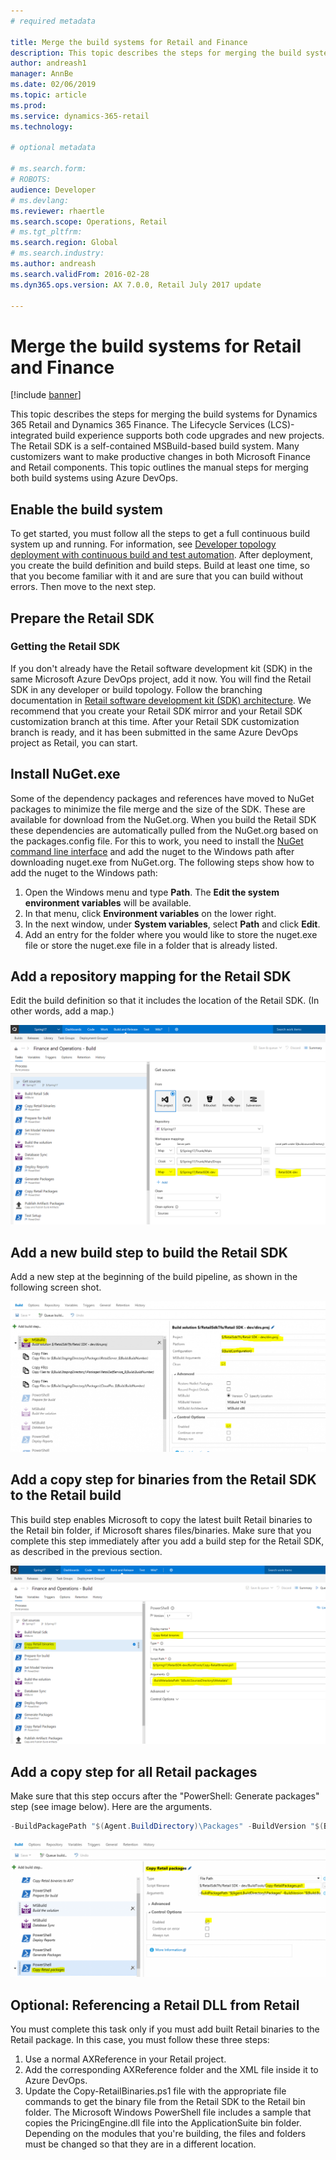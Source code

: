 ```yaml
---
# required metadata

title: Merge the build systems for Retail and Finance
description: This topic describes the steps for merging the build systems for both Dynamics 365 Retail and Dynamics 365 Finance using Azure DevOps.  
author: andreash1
manager: AnnBe
ms.date: 02/06/2019
ms.topic: article
ms.prod: 
ms.service: dynamics-365-retail
ms.technology: 

# optional metadata

# ms.search.form: 
# ROBOTS: 
audience: Developer
# ms.devlang: 
ms.reviewer: rhaertle
ms.search.scope: Operations, Retail
# ms.tgt_pltfrm: 
ms.search.region: Global
# ms.search.industry: 
ms.author: andreash
ms.search.validFrom: 2016-02-28
ms.dyn365.ops.version: AX 7.0.0, Retail July 2017 update

---
```


# Merge the build systems for Retail and Finance

[!include [banner](../../includes/banner.md)]


This topic describes the steps for merging the build systems for Dynamics 365 Retail and Dynamics 365 Finance. The Lifecycle Services (LCS)-integrated build experience supports both code upgrades and new projects. The Retail SDK is a self-contained MSBuild-based build system. Many customizers want to make productive changes in both Microsoft Finance and Retail components. This topic outlines the manual steps for merging both build systems using Azure DevOps. 


## Enable the build system

To get started, you must follow all the steps to get a full continuous build system up and running. For information, see [Developer topology deployment with continuous build and test automation](../../../dev-itpro/perf-test/continuous-build-test-automation.md). After deployment, you create the build definition and build steps. Build at least one time, so that you become familiar with it and are sure that you can build without errors. Then move to the next step.

## Prepare the Retail SDK

### Getting the Retail SDK

If you don't already have the Retail software development kit (SDK) in the same Microsoft Azure DevOps project, add it now. You will find the Retail SDK in any developer or build topology. Follow the branching documentation in [Retail software development kit (SDK) architecture](retail-sdk-overview.md). We recommend that you create your Retail SDK mirror and your Retail SDK customization branch at this time. After your Retail SDK customization branch is ready, and it has been submitted in the same Azure DevOps project as Retail, you can start.

## Install NuGet.exe 

Some of the dependency packages and references have moved to NuGet packages to minimize the file merge and the size of the SDK. These are available for download from the NuGet.org. When you build the Retail SDK these dependencies are automatically pulled from the NuGet.org based on the packages.config file. For this to work, you need to install the [NuGet command line interface](https://docs.microsoft.com/nuget/tools/nuget-exe-cli-reference#installing-nugetexe) and add the nuget to the Windows path after downloading nuget.exe from NuGet.org. The following steps show how to add the nuget to the Windows path:

1. Open the Windows menu and type **Path**. The **Edit the system environment variables** will be available. 
2. In that menu, click **Environment variables** on the lower right.
3. In the next window, under **System variables**, select **Path** and click **Edit**.
4. Add an entry for the folder where you would like to store the nuget.exe file or store the nuget.exe file in a folder that is already listed.

## Add a repository mapping for the Retail SDK

Edit the build definition so that it includes the location of the Retail SDK. (In other words, add a map.)

[![Adding a repository mapping for the Retail SDK](./media/build-map-addition.png)](./media/build-map-addition.png)

## Add a new build step to build the Retail SDK

Add a new step at the beginning of the build pipeline, as shown in the following screen shot.

[![Adding a new build step to build the Retail SDK](./media/new-build-step-1024x527.png)](./media/new-build-step.png)

## Add a copy step for binaries from the Retail SDK to the Retail build

This build step enables Microsoft to copy the latest built Retail binaries to the Retail bin folder, if Microsoft shares files/binaries. Make sure that you complete this step immediately after you add a build step for the Retail SDK, as described in the previous section.

[![Adding a copy step for binaries from the Retail SDK to the Retail build](./media/binary-drop-to-ax.png)](./media/binary-drop-to-ax.png)

## Add a copy step for all Retail packages

Make sure that this step occurs after the "PowerShell: Generate packages" step (see image below). Here are the arguments.

```powershell
-BuildPackagePath "$(Agent.BuildDirectory)\Packages" -BuildVersion "$(Build.BuildNumber)"
```

[![Adding a copy step for all Retail packages](./media/package-drop-1024x473.png)](./media/package-drop.png)

## Optional: Referencing a Retail DLL from Retail

You must complete this task only if you must add built Retail binaries to the Retail package. In this case, you must follow these three steps:

1. Use a normal AXReference in your Retail project.
2. Add the corresponding AXReference folder and the XML file inside it to Azure DevOps.
3. Update the Copy-RetailBinaries.ps1 file with the appropriate file commands to get the binary file from the Retail SDK to the Retail bin folder. The Microsoft Windows PowerShell file includes a sample that copies the PricingEngine.dll file into the ApplicationSuite bin folder. Depending on the modules that you're building, the files and folders must be changed so that they are in a different location.
